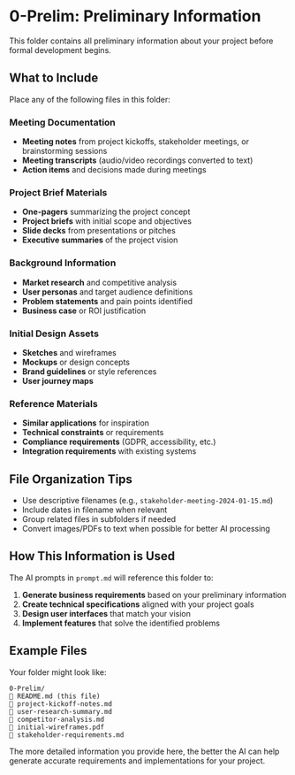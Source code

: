 # 0-Prelim: Preliminary Information

This folder contains all preliminary information about your project before formal development begins.

## What to Include

Place any of the following files in this folder:

### Meeting Documentation
- **Meeting notes** from project kickoffs, stakeholder meetings, or brainstorming sessions
- **Meeting transcripts** (audio/video recordings converted to text)
- **Action items** and decisions made during meetings

### Project Brief Materials
- **One-pagers** summarizing the project concept
- **Project briefs** with initial scope and objectives
- **Slide decks** from presentations or pitches
- **Executive summaries** of the project vision

### Background Information
- **Market research** and competitive analysis
- **User personas** and target audience definitions
- **Problem statements** and pain points identified
- **Business case** or ROI justification

### Initial Design Assets
- **Sketches** and wireframes
- **Mockups** or design concepts
- **Brand guidelines** or style references
- **User journey maps**

### Reference Materials
- **Similar applications** for inspiration
- **Technical constraints** or requirements
- **Compliance requirements** (GDPR, accessibility, etc.)
- **Integration requirements** with existing systems

## File Organization Tips

- Use descriptive filenames (e.g., `stakeholder-meeting-2024-01-15.md`)
- Include dates in filename when relevant
- Group related files in subfolders if needed
- Convert images/PDFs to text when possible for better AI processing

## How This Information is Used

The AI prompts in `prompt.md` will reference this folder to:
1. **Generate business requirements** based on your preliminary information
2. **Create technical specifications** aligned with your project goals
3. **Design user interfaces** that match your vision
4. **Implement features** that solve the identified problems

## Example Files

Your folder might look like:
```
0-Prelim/
   README.md (this file)
   project-kickoff-notes.md
   user-research-summary.md
   competitor-analysis.md
   initial-wireframes.pdf
   stakeholder-requirements.md
```

The more detailed information you provide here, the better the AI can help generate accurate requirements and implementations for your project.